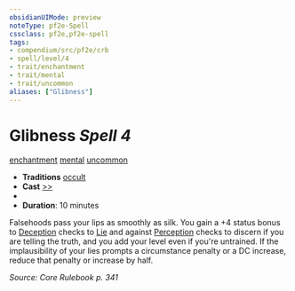 ```yaml
---
obsidianUIMode: preview
noteType: pf2e-Spell
cssclass: pf2e,pf2e-spell
tags:
- compendium/src/pf2e/crb
- spell/level/4
- trait/enchantment
- trait/mental
- trait/uncommon
aliases: ["Glibness"]
---
```

# Glibness *Spell 4*   
[enchantment](rules/traits/enchantment.md "Enchantment School Trait")  [mental](rules/traits/mental.md "Mental Effect Trait")  [uncommon](rules/traits/uncommon.md "Uncommon Rarity Trait")  

- **Traditions** [occult](rules/traits/occult.md "Occult Tradition Trait")
- **Cast** [>>](rules/core-rulebook/chapter-9-playing-the-game.md#Actions "Two-Action") 
- 
- **Duration**: 10 minutes

Falsehoods pass your lips as smoothly as silk. You gain a +4 status bonus to [Deception](compendium/skills.md#Deception) checks to [Lie](rules/actions/lie.md) and against [Perception](compendium/skills.md#Perception) checks to discern if you are telling the truth, and you add your level even if you're untrained. If the implausibility of your lies prompts a circumstance penalty or a DC increase, reduce that penalty or increase by half.

*Source: Core Rulebook p. 341*